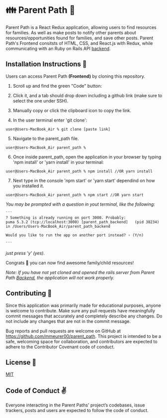 ## <h1>👪 Parent Path 👶</h1>

 Parent Path is a React Redux application, allowing users to find resources for families. As well as make posts to notify other parents about resources/opportunities found for families, and save other posts.  Parent Path's Frontend consitsts of HTML, CSS, and React.js with Redux, while communicating with an Ruby on Rails API [backend](https://github.com/mmeurer00/parent_path_backend).



## <h2>Installation Instructions 📲</h2>


Users can access Parent Path **(Frontend)** by cloning this repository.

1. Scroll up and find the green "Code" button:

2. Click it, and a tab should drop down including a github link (make sure to select the one under SSH).

3. Manually copy or click the clipboard icon to copy the link.

4. In the user terminal enter 'git clone':

```
user@Users-MacBook_Air % git clone [paste link]
```

5. Navigate to the parent_path file.
```
user@Users-MacBook_Air parent_path % 
```
6. Once inside parent_path, open the application in your browser by typing 'npm install' or 'yarn install' in your terminal:
```
user@Users-MacBook_Air parent_path % npm install //OR yarn install
```
7. Next type in the console 'npm start' or 'yarn start' dependind on how you installed it.

```
user@Users-MacBook_Air parent_path % npm start //OR yarn start
```


*You may be prompted with a question in yout terminal, like the following:*

    ```
    ? Something is already running on port 3000. Probably:
    puma 5.3.2 (tcp://localhost:3000) [parent_path_backend]   (pid 38234)
    in /Users/Users-MacBook_Air/parent_path_backend

    Would you like to run the app on another port instead? › (Y/n)

    ```
*just press 'y' (yes).*

Congrats 🎉  you can now find awesome family/child resources! 

*Note: If you have not yet cloned and opened the rails server from Parent Path [Backend](https://github.com/mmeurer00/parent_path_backend), the application will not work properly.*

## <h2>Contributing 🥰 </h2> 


Since this application was primarily made for educational purposes, anyone is welcome to contribute. Make sure any pull requests have meaningfully commit messages that accurately and completely describe any changes. Do not include any changes that are not in the commit message.

Bug reports and pull requests are welcome on GitHub at https://github.com/mmeurer00/parent_path. This project is intended to be a safe, welcoming space for collaboration, and contributors are expected to adhere to the Contributor Covenant code of conduct.


## <h2>License 🔗 </h2>



[MIT](https://github.com/mmeurer00/parent_path/blob/main/LICENSE)


## <h2>Code of Conduct ✌</h2>


Everyone interacting in the Parent Paths' project’s codebases, issue trackers, posts and users are expected to follow the code of conduct.